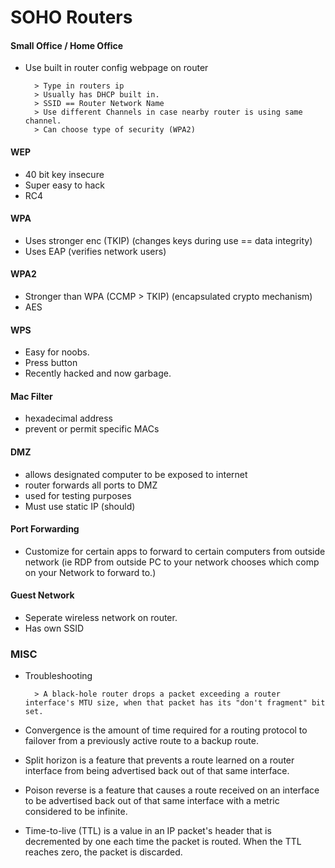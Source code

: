 # SOHO Routers

#### Small Office / Home Office

- Use built in router config webpage on router

        > Type in routers ip
        > Usually has DHCP built in. 
        > SSID == Router Network Name
        > Use different Channels in case nearby router is using same channel. 
        > Can choose type of security (WPA2)

#### WEP

- 40 bit key insecure
- Super easy to hack
- RC4

#### WPA

- Uses stronger enc (TKIP) (changes keys during use == data integrity)
- Uses EAP (verifies network users)

#### WPA2 

- Stronger than WPA (CCMP > TKIP) (encapsulated crypto mechanism)
- AES

#### WPS 

- Easy for noobs. 
- Press button
- Recently hacked and now garbage. 

#### Mac Filter

- hexadecimal address
- prevent or permit specific MACs

#### DMZ 

- allows designated computer to be exposed to internet
- router forwards all ports to DMZ
- used for testing purposes
- Must use static IP (should)

#### Port Forwarding

- Customize for certain apps to forward to certain computers from outside network (ie RDP from outside PC to your network chooses which comp on your Network to forward to.)

#### Guest Network

- Seperate wireless network on router. 
- Has own SSID

### MISC

- Troubleshooting 

        > A black-hole router drops a packet exceeding a router interface's MTU size, when that packet has its "don't fragment" bit set.

- Convergence is the amount of time required for a routing protocol to failover from a previously active route to a backup route.

- Split horizon is a feature that prevents a route learned on a router interface from being advertised back out of that same interface. 

- Poison reverse is a feature that causes a route received on an interface to be advertised back out of that same interface with a metric considered to be infinite. 

- Time-to-live (TTL) is a value in an IP packet's header that is decremented by one each time the packet is routed. When the TTL reaches zero, the packet is discarded.

